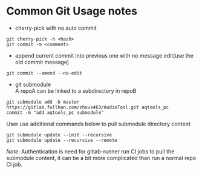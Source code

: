 # Common Git Usage notes

- cherry-pick with no auto commit
```
git cherry-pick -n <hash>
git commit -m <comment>
```

- append current commit into previous one with no message edit(use the old commit message)
```
git commit --amend --no-edit
```

- git submodule   
A repoA can be linked to a subdirectory in repoB
```
git submodule add -b master https://gitlab.fullhan.com/zhous463/AudioTool.git aqtools_pc
commit -m "add aqtools_pc submodule"
```
User use additional commands below to pull submodule directory content
```
git submodule update --init --recursive
git submodule update --recursive --remote
```
*Note*: Authentication is need for gitlab-runner run CI jobs to pull the submodule content, it can be a bit more complicated than run a normal repo CI job.
